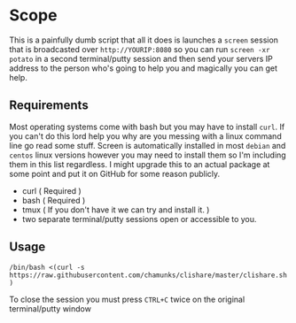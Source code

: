 # Scope
This is a painfully dumb script that all it does is launches a `screen` session that is broadcasted over `http://YOURIP:8080` so you can run `screen -xr potato` in a second terminal/putty session and then send your servers IP address to the person who's going to help you and magically you can get help.

## Requirements
  Most operating systems come with bash but you may have to install `curl`.  If you can't do this lord help you why are you messing with a linux command line go read some stuff.  Screen is automatically installed in most `debian` and `centos` linux versions however you may need to install them so I'm including them in this list regardless.  I might upgrade this to an actual package at some point and put it on GitHub for some reason publicly.
* curl ( Required )
* bash ( Required )
* tmux ( If you don't have it we can try and install it. )
* two separate terminal/putty sessions open or accessible to you.

## Usage
`/bin/bash <(curl -s https://raw.githubusercontent.com/chamunks/clishare/master/clishare.sh)`

To close the session you must press `CTRL+C` twice on the original terminal/putty window
